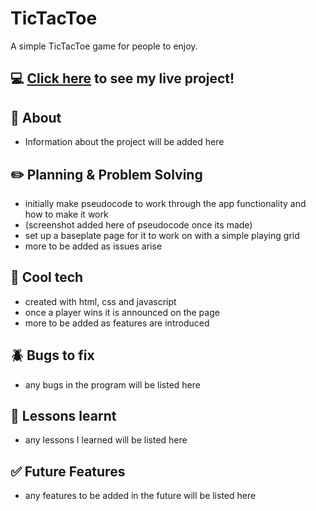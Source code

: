 # TicTacToe
A simple TicTacToe game for people to enjoy.

## :computer: [Click here](#) to see my live project!

## :page_facing_up: About
- Information about the project will be added here

## :pencil2: Planning & Problem Solving
- initially make pseudocode to work through the app functionality and how to make it work
- (screenshot added here of pseudocode once its made)
- set up a baseplate page for it to work on with a simple playing grid
- more to be added as issues arise

## :rocket: Cool tech
- created with html, css and javascript
- once a player wins it is announced on the page
- more to be added as features are introduced

## :beetle: Bugs to fix
- any bugs in the program will be listed here

## :notebook: Lessons learnt
- any lessons I learned will be listed here

## :white_check_mark: Future Features
- any features to be added in the future will be listed here